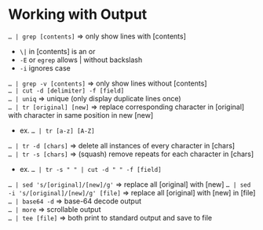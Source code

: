 # Working with Output
`… | grep [contents]` ⇒ only show lines with [contents] <br>
- `\|` in [contents] is an or
- `-E` or `egrep` allows | without backslash
- `-i` ignores case

`… | grep -v [contents]` ⇒ only show lines without [contents] <br>
`… | cut -d [delimiter] -f [field]` <br>
`… | uniq` ⇒ unique (only display duplicate lines once) <br>
`… | tr [original] [new]` ⇒ replace corresponding character in [original] with character in same position in new [new]
- ex. `… | tr [a-z] [A-Z]`

`… | tr -d [chars]` ⇒ delete all instances of every character in [chars] <br>
`… | tr -s [chars]` ⇒ (squash) remove repeats for each character in [chars]
- ex. `… | tr -s " " | cut -d " " -f [field]`

`… | sed 's/[original]/[new]/g'` ⇒ replace all [original] with [new]
`… | sed -i 's/[original]/[new]/g' [file]` ⇒ replace all [original] with [new] in [file]
`… | base64 -d` ⇒ base-64 decode output <br>
`… | more` ⇒ scrollable output <br>
`… | tee [file]` ⇒ both print to standard output and save to file
